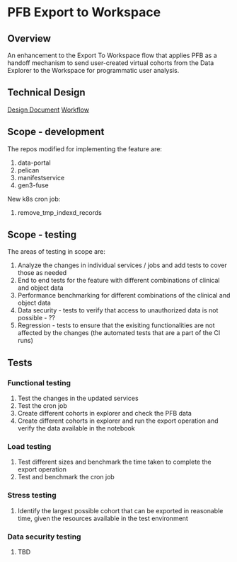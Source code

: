 # PFB Export to Workspace

## Overview
An enhancement to the Export To Workspace flow that applies PFB as a handoff mechanism to send user-created virtual cohorts from the Data Explorer to the Workspace for programmatic user analysis.

## Technical Design
[Design Document](https://docs.google.com/document/d/1954SSzVgDDM41uBksIt9RY7_MRAcCzoaMfmwHtfpFG4)
[Workflow](https://app.lucidchart.com/documents/edit/e0f8a7a9-616d-4c60-9362-e86a59d012cb/0_0)

## Scope - development
The repos modified for implementing the feature are:
1. data-portal
1. pelican
1. manifestservice
1. gen3-fuse

New k8s cron job:
1. remove_tmp_indexd_records

## Scope - testing
The areas of testing in scope are:
1. Analyze the changes in individual services / jobs and add tests to cover those as needed
1. End to end tests for the feature with different combinations of clinical and object data
1. Performance benchmarking for different combinations of the clinical and object data
1. Data security - tests to verify that access to unauthorized data is not possible - ??
1. Regression - tests to ensure that the exisiting functionalities are not affected by the changes (the automated tests that are a part of the CI runs)

## Tests
### Functional testing
1. Test the changes in the updated services
1. Test the cron job
1. Create different cohorts in explorer and check the PFB data
1. Create different cohorts in explorer and run the export operation and verify the data available in the notebook

### Load testing
1. Test different sizes and benchmark the time taken to complete the export operation
1. Test and benchmark the cron job

### Stress testing
1. Identify the largest possible cohort that can be exported in reasonable time, given the resources available in the test environment

### Data security testing
1. TBD
